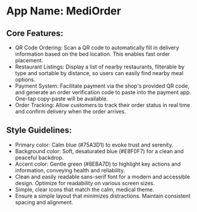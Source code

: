 # **App Name**: MediOrder

## Core Features:

- QR Code Ordering: Scan a QR code to automatically fill in delivery information based on the bed location. This enables fast order placement.
- Restaurant Listings: Display a list of nearby restaurants, filterable by type and sortable by distance, so users can easily find nearby meal options.
- Payment System: Facilitate payment via the shop's provided QR code, and generate an order verification code to paste into the payment app. One-tap copy-paste will be available.
- Order Tracking: Allow customers to track their order status in real time and confirm delivery when the order arrives.

## Style Guidelines:

- Primary color: Calm blue (#75A3D1) to evoke trust and serenity.
- Background color: Soft, desaturated blue (#E8F0F7) for a clean and peaceful backdrop.
- Accent color: Gentle green (#8EBA7D) to highlight key actions and information, conveying health and reliability.
- Clean and easily readable sans-serif font for a modern and accessible design. Optimize for readability on various screen sizes.
- Simple, clear icons that match the calm, medical theme.
- Ensure a simple layout that minimizes distractions. Maintain consistent spacing and alignment.